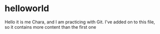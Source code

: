 # helloworld
Hello it is me Chara, and I am practicing with Git. 
I've added on to this file, so it contains more content than the first one
